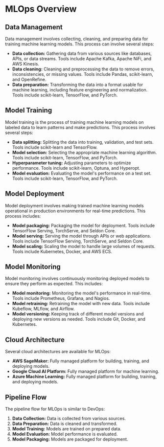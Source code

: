 # MLOps Overview

## Data Management

Data management involves collecting, cleaning, and preparing data for training machine learning models. This process can involve several steps:

- **Data collection:** Gathering data from various sources like databases, APIs, or data streams. Tools include Apache Kafka, Apache NiFi, and AWS Kinesis.
- **Data cleaning:** Cleaning and preprocessing the data to remove errors, inconsistencies, or missing values. Tools include Pandas, scikit-learn, and OpenRefine.
- **Data preparation:** Transforming the data into a format usable for machine learning, including feature engineering and normalization. Tools include scikit-learn, TensorFlow, and PyTorch.

## Model Training

Model training is the process of training machine learning models on labeled data to learn patterns and make predictions. This process involves several steps:

- **Data splitting:** Splitting the data into training, validation, and test sets. Tools include scikit-learn and TensorFlow.
- **Model selection:** Selecting the appropriate machine learning algorithm. Tools include scikit-learn, TensorFlow, and PyTorch.
- **Hyperparameter tuning:** Adjusting parameters to optimize performance. Tools include scikit-learn, Optuna, and Hyperopt.
- **Model evaluation:** Evaluating the model's performance on a test set. Tools include scikit-learn, TensorFlow, and PyTorch.

## Model Deployment

Model deployment involves making trained machine learning models operational in production environments for real-time predictions. This process includes:

- **Model packaging:** Packaging the model for deployment. Tools include TensorFlow Serving, TorchServe, and Seldon Core.
- **Model serving:** Serving the model through APIs or web applications. Tools include TensorFlow Serving, TorchServe, and Seldon Core.
- **Model scaling:** Scaling the model to handle large volumes of requests. Tools include Kubernetes, Docker, and AWS ECS.

## Model Monitoring

Model monitoring involves continuously monitoring deployed models to ensure they perform as expected. This includes:

- **Model monitoring:** Monitoring the model's performance in real-time. Tools include Prometheus, Grafana, and Nagios.
- **Model retraining:** Retraining the model with new data. Tools include Kubeflow, MLflow, and Airflow.
- **Model versioning:** Keeping track of different model versions and deploying new versions as needed. Tools include Git, Docker, and Kubernetes.

## Cloud Architecture

Several cloud architectures are available for MLOps:

- **AWS SageMaker:** Fully managed platform for building, training, and deploying models.
- **Google Cloud AI Platform:** Fully managed platform for machine learning.
- **Azure Machine Learning:** Fully managed platform for building, training, and deploying models.

## Pipeline Flow

The pipeline flow for MLOps is similar to DevOps:

1. **Data Collection:** Data is collected from various sources.
2. **Data Preparation:** Data is cleaned and transformed.
3. **Model Training:** Models are trained on prepared data.
4. **Model Evaluation:** Model performance is evaluated.
5. **Model Packaging:** Models are packaged for deployment.

